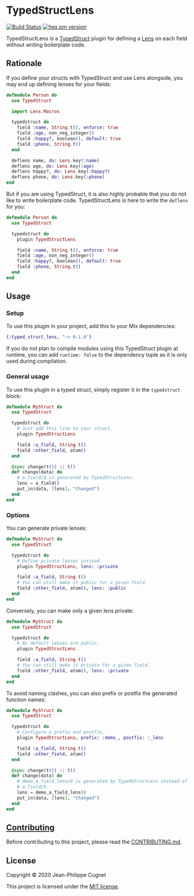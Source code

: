 # TypedStructLens

[![Build Status](https://travis-ci.com/ejpcmac/typed_struct_lens.svg?branch=develop)](https://travis-ci.com/ejpcmac/typed_struct_lens)
[![hex.pm version](http://img.shields.io/hexpm/v/typed_struct_lens.svg?style=flat)](https://hex.pm/packages/typed_struct_lens)

<!-- @moduledoc -->

TypedStructLens is a [TypedStruct](https://github.com/ejpcmac/typed_struct)
plugin for defining a [Lens](https://github.com/obrok/lens) on each field
without writing boilerplate code.

## Rationale

If you define your structs with TypedStruct and use Lens alongside, you may end
up defining lenses for your fields:

```elixir
defmodule Person do
  use TypedStruct

  import Lens.Macros

  typedstruct do
    field :name, String.t(), enforce: true
    field :age, non_neg_integer()
    field :happy?, boolean(), default: true
    field :phone, String.t()
  end

  deflens name, do: Lens.key(:name)
  deflens age, do: Lens.key(:age)
  deflens happy?, do: Lens.key(:happy?)
  deflens phone, do: Lens.key(:phone)
end
```

But if you are using TypedStruct, it is also highly probable that you do not
like to write boilerplate code. TypedStructLens is here to write the `deflens`
for you:

```elixir
defmodule Person do
  use TypedStruct

  typedstruct do
    plugin TypedStructLens

    field :name, String.t(), enforce: true
    field :age, non_neg_integer()
    field :happy?, boolean(), default: true
    field :phone, String.t()
  end
end
```

## Usage

### Setup

To use this plugin in your project, add this to your Mix dependencies:

```elixir
{:typed_struct_lens, "~> 0.1.0"}
```

If you do not plan to compile modules using this TypedStruct plugin at
runtime, you can add `runtime: false` to the dependency tuple as it is only
used during compilation.

### General usage

To use this plugin in a typed struct, simply register it in the `typedstruct`
block:

```elixir
defmodule MyStruct do
  use TypedStruct

  typedstruct do
    # Just add this line to your struct.
    plugin TypedStructLens

    field :a_field, String.t()
    field :other_field, atom()
  end

  @spec change(t()) :: t()
  def change(data) do
    # a_field/0 is generated by TypedStructLens.
    lens = a_field()
    put_in(data, [lens], "Changed")
  end
end
```

### Options

You can generate private lenses:

```elixir
defmodule MyStruct do
  use TypedStruct

  typedstruct do
    # Define private lenses instead.
    plugin TypedStructLens, lens: :private

    field :a_field, String.t()
    # You can still make it public for a given field.
    field :other_field, atom(), lens: :public
  end
end
```

Conversely, you can make only a given lens private:

```elixir
defmodule MyStruct do
  use TypedStruct

  typedstruct do
    # By default lenses are public.
    plugin TypedStructLens

    field :a_field, String.t()
    # You can still make it private for a given field.
    field :other_field, atom(), lens: :private
  end
end
```

To avoid naming clashes, you can also prefix or postfix the generated function
names:

```elixir
defmodule MyStruct do
  use TypedStruct

  typedstruct do
    # Configure a prefix and postfix.
    plugin TypedStructLens, prefix: :demo_, postfix: :_lens

    field :a_field, String.t()
    field :other_field, atom()
  end

  @spec change(t()) :: t()
  def change(data) do
    # demo_a_field_lens/0 is generated by TypedStructLens instead of
    # a_field/0.
    lens = demo_a_field_lens()
    put_in(data, [lens], "Changed")
  end
end
```

<!-- @moduledoc -->

## [Contributing](CONTRIBUTING.md)

Before contributing to this project, please read the
[CONTRIBUTING.md](CONTRIBUTING.md).

## License

Copyright © 2020 Jean-Philippe Cugnet

This project is licensed under the [MIT license](LICENSE).
